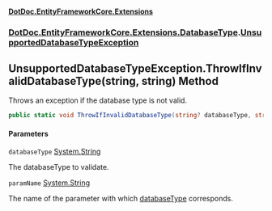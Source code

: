 #### [DotDoc\.EntityFrameworkCore\.Extensions](Home.md 'Home')
### [DotDoc\.EntityFrameworkCore\.Extensions\.DatabaseType](DotDoc.EntityFrameworkCore.Extensions.DatabaseType.md 'DotDoc\.EntityFrameworkCore\.Extensions\.DatabaseType').[UnsupportedDatabaseTypeException](UnsupportedDatabaseTypeException.md 'DotDoc\.EntityFrameworkCore\.Extensions\.DatabaseType\.UnsupportedDatabaseTypeException')

## UnsupportedDatabaseTypeException\.ThrowIfInvalidDatabaseType\(string, string\) Method

Throws an exception if the database type is not valid\.

```csharp
public static void ThrowIfInvalidDatabaseType(string? databaseType, string? paramName=null);
```
#### Parameters

<a name='DotDoc.EntityFrameworkCore.Extensions.DatabaseType.UnsupportedDatabaseTypeException.ThrowIfInvalidDatabaseType(string,string).databaseType'></a>

`databaseType` [System\.String](https://learn.microsoft.com/en-us/dotnet/api/system.string 'System\.String')

The databaseType to validate\.

<a name='DotDoc.EntityFrameworkCore.Extensions.DatabaseType.UnsupportedDatabaseTypeException.ThrowIfInvalidDatabaseType(string,string).paramName'></a>

`paramName` [System\.String](https://learn.microsoft.com/en-us/dotnet/api/system.string 'System\.String')

The name of the parameter with which [databaseType](UnsupportedDatabaseTypeException.ThrowIfInvalidDatabaseType.AO4C9DTYQZ7HEKXXU9Y0ULT99.md#DotDoc.EntityFrameworkCore.Extensions.DatabaseType.UnsupportedDatabaseTypeException.ThrowIfInvalidDatabaseType(string,string).databaseType 'DotDoc\.EntityFrameworkCore\.Extensions\.DatabaseType\.UnsupportedDatabaseTypeException\.ThrowIfInvalidDatabaseType\(string, string\)\.databaseType') corresponds\.